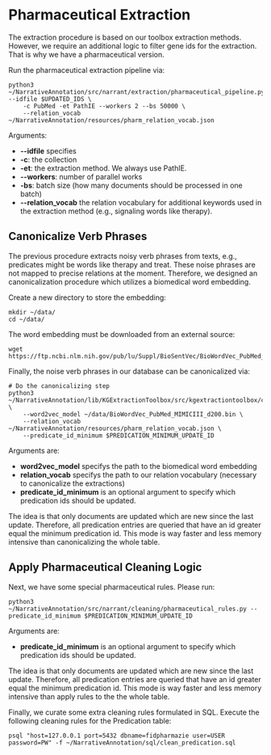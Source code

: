 # Pharmaceutical Extraction
The extraction procedure is based on our toolbox extraction methods.
However, we require an additional logic to filter gene ids for the extraction.
That is why we have a pharmaceutical version. 

Run the pharmaceutical extraction pipeline via:
```
python3 ~/NarrativeAnnotation/src/narrant/extraction/pharmaceutical_pipeline.py --idfile $UPDATED_IDS \ 
    -c PubMed -et PathIE --workers 2 --bs 50000 \
    --relation_vocab ~/NarrativeAnnotation/resources/pharm_relation_vocab.json
```

Arguments:
- **--idfile** specifies 
- **-c**: the collection
- **-et**: the extraction method. We always use PathIE.
- **--workers**: number of parallel works
- **-bs**: batch size (how many documents should be processed in one batch)
- **--relation_vocab** the relation vocabulary for additional keywords used in the extraction method (e.g., signaling words like therapy).


## Canonicalize Verb Phrases
The previous procedure extracts noisy verb phrases from texts, e.g., predicates might be words like therapy and treat.
These noise phrases are not mapped to precise relations at the moment.
Therefore, we designed an canonicalization procedure which utilizes a biomedical word embedding.

Create a new directory to store the embedding:
```
mkdir ~/data/
cd ~/data/
```


The word embedding must be downloaded from an external source:
```
wget https://ftp.ncbi.nlm.nih.gov/pub/lu/Suppl/BioSentVec/BioWordVec_PubMed_MIMICIII_d200.bin 
```

Finally, the noise verb phrases in our database can be canonicalized via:
```
# Do the canonicalizing step
python3 ~/NarrativeAnnotation/lib/KGExtractionToolbox/src/kgextractiontoolbox/cleaning/canonicalize_predicates.py \
    --word2vec_model ~/data/BioWordVec_PubMed_MIMICIII_d200.bin \
    --relation_vocab ~/NarrativeAnnotation/resources/pharm_relation_vocab.json \
    --predicate_id_minimum $PREDICATION_MINIMUM_UPDATE_ID
```

Arguments are:
- **word2vec_model** specifys the path to the biomedical word embedding
- **relation_vocab** specifys the path to our relation vocabulary (necessary to canonicalize the extractions)
- **predicate_id_minimum** is an optional argument to specify which predication ids should be updated.

The idea is that only documents are updated which are new since the last update.
Therefore, all predication entries are queried that have an id greater equal the minimum predication id.
This mode is way faster and less memory intensive than canonicalizing the whole table.


## Apply Pharmaceutical Cleaning Logic
Next, we have some special pharmaceutical rules. 
Please run:
```
python3 ~/NarrativeAnnotation/src/narrant/cleaning/pharmaceutical_rules.py --predicate_id_minimum $PREDICATION_MINIMUM_UPDATE_ID
```

Arguments are:
- **predicate_id_minimum** is an optional argument to specify which predication ids should be updated.

The idea is that only documents are updated which are new since the last update.
Therefore, all predication entries are queried that have an id greater equal the minimum predication id.
This mode is way faster and less memory intensive than apply rules to the the whole table.


Finally, we curate some extra cleaning rules formulated in SQL. 
Execute the following cleaning rules for the Predication table:
```
psql "host=127.0.0.1 port=5432 dbname=fidpharmazie user=USER password=PW" -f ~/NarrativeAnnotation/sql/clean_predication.sql
```